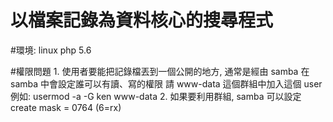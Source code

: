 以檔案記錄為資料核心的搜尋程式
=========

#環境:
    linux
    php 5.6

#權限問題
    1. 使用者要能把記錄檔丟到一個公開的地方, 通常是經由 samba
       在 samba 中會設定誰可以有讀、寫的權限
       請 www-data 這個群組中加入這個 user
       例如: usermod -a -G ken www-data
    2. 如果要利用群組, samba 可以設定 create mask = 0764 (6=rx)

